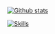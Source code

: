 [![Github stats](https://github-readme-stats.vercel.app/api?username=holiiveira&count_private=true&show_icons=true&theme=dark&include_all_commits=true)](https://github.com/holiiveira)

[![Skills](https://skillicons.dev/icons?i=aws,azure,gitlab,linux,docker,kubernetes,grafana)](https://skillicons.dev)
